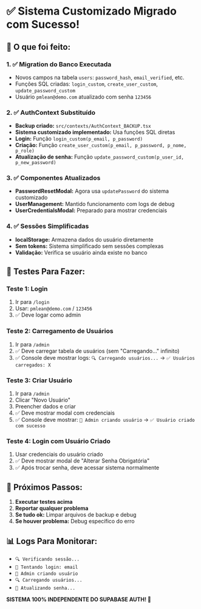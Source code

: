# ✅ Sistema Customizado Migrado com Sucesso!

## 🔄 **O que foi feito:**

### 1. ✅ Migration do Banco Executada
- Novos campos na tabela `users`: `password_hash`, `email_verified`, etc.
- Funções SQL criadas: `login_custom`, `create_user_custom`, `update_password_custom`
- Usuário `pmlean@demo.com` atualizado com senha `123456`

### 2. ✅ AuthContext Substituído
- **Backup criado:** `src/contexts/AuthContext_BACKUP.tsx`
- **Sistema customizado implementado:** Usa funções SQL diretas
- **Login:** Função `login_custom(p_email, p_password)`
- **Criação:** Função `create_user_custom(p_email, p_password, p_nome, p_role)`
- **Atualização de senha:** Função `update_password_custom(p_user_id, p_new_password)`

### 3. ✅ Componentes Atualizados
- **PasswordResetModal:** Agora usa `updatePassword` do sistema customizado
- **UserManagement:** Mantido funcionamento com logs de debug
- **UserCredentialsModal:** Preparado para mostrar credenciais

### 4. ✅ Sessões Simplificadas
- **localStorage:** Armazena dados do usuário diretamente
- **Sem tokens:** Sistema simplificado sem sessões complexas
- **Validação:** Verifica se usuário ainda existe no banco

## 🧪 **Testes Para Fazer:**

### **Teste 1: Login**
1. Ir para `/login`
2. Usar: `pmlean@demo.com` / `123456`
3. ✅ Deve logar como admin

### **Teste 2: Carregamento de Usuários**
1. Ir para `/admin`
2. ✅ Deve carregar tabela de usuários (sem "Carregando..." infinito)
3. ✅ Console deve mostrar logs: `🔍 Carregando usuários...` → `✅ Usuários carregados: X`

### **Teste 3: Criar Usuário**
1. Ir para `/admin`
2. Clicar "Novo Usuário"
3. Preencher dados e criar
4. ✅ Deve mostrar modal com credenciais
5. ✅ Console deve mostrar: `👥 Admin criando usuário` → `✅ Usuário criado com sucesso`

### **Teste 4: Login com Usuário Criado**
1. Usar credenciais do usuário criado
2. ✅ Deve mostrar modal de "Alterar Senha Obrigatória"
3. ✅ Após trocar senha, deve acessar sistema normalmente

## 🚀 **Próximos Passos:**
1. **Executar testes acima**
2. **Reportar qualquer problema**
3. **Se tudo ok:** Limpar arquivos de backup e debug
4. **Se houver problema:** Debug específico do erro

## 📊 **Logs Para Monitorar:**
- `🔍 Verificando sessão...`
- `🔐 Tentando login: email`
- `👥 Admin criando usuário`
- `🔍 Carregando usuários...`
- `🔑 Atualizando senha...`

**SISTEMA 100% INDEPENDENTE DO SUPABASE AUTH! 🎉**
